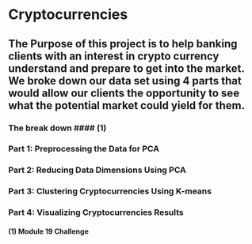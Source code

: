 # Cryptocurrencies

## The Purpose of this project is to help banking clients with an interest in crypto currency understand and prepare to get into the market. We broke down our data set using 4 parts that would allow our clients the opportunity to see what the potential market could yield for them.

### The break down #### (1)
### Part 1: Preprocessing the Data for PCA
### Part 2: Reducing Data Dimensions Using PCA
### Part 3: Clustering Cryptocurrencies Using K-means
### Part 4: Visualizing Cryptocurrencies Results

#### (1) Module 19 Challenge
